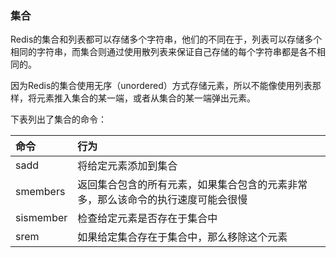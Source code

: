 ### 集合

Redis的集合和列表都可以存储多个字符串，他们的不同在于，列表可以存储多个相同的字符串，而集合则通过使用散列表来保证自己存储的每个字符串都是各不相同的。

因为Redis的集合使用无序（unordered）方式存储元素，所以不能像使用列表那样，将元素推入集合的某一端，或者从集合的某一端弹出元素。

下表列出了集合的命令：

| 命令 | 行为 |
| :--- | :--- |
| sadd | 将给定元素添加到集合 |
| smembers | 返回集合包含的所有元素，如果集合包含的元素非常多，那么该命令的执行速度可能会很慢 |
| sismember | 检查给定元素是否存在于集合中 |
| srem | 如果给定集合存在于集合中，那么移除这个元素 |



